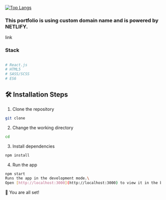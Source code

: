 [![Top Langs](https://github-readme-stats.vercel.app/api/top-langs/?username=Vipuldeep&layout=compact)](https://github.com/Vipuldeep/github-readme-stats)

### This portfolio is using custom domain name and is powered by NETLIFY.
link

### Stack

```bash

# React.js
# HTML5
# SASS/SCSS
# ES6

```

## 🛠️ Installation Steps

1. Clone the repository

```bash
git clone 
```

2. Change the working directory

```bash
cd 
```

3. Install dependencies

```bash
npm install
```

4. Run the app

```bash
npm start
Runs the app in the development mode.\
Open [http://localhost:3000](http://localhost:3000) to view it in the browser.
```

🌟 You are all set!